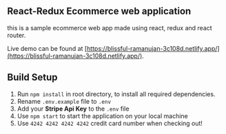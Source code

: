 ## React-Redux Ecommerce web application

this is a sample ecommerce web app made using react, redux and react router.

Live demo can be found at [https://blissful-ramanujan-3c108d.netlify.app/](https://blissful-ramanujan-3c108d.netlify.app/). 

## Build Setup

1. Run `npm install` in root directory, to install all required dependencies.
2. Rename `.env.example` file to `.env`
3. Add your **Stripe Api Key** to the `.env` file
4. Use `npm start` to start the application on your local machine
5. Use `4242 4242 4242 4242` credit card number when checking out!
